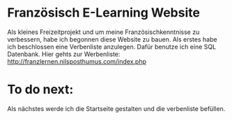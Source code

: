 ﻿# Französisch E-Learning Website
Als kleines Freizeitprojekt und um meine Französischkenntnisse zu verbessern,
habe ich begonnen diese Website zu bauen.
Als erstes habe ich beschlossen eine Verbenliste anzulegen.
Dafür benutze ich eine SQL Datenbank.
Hier gehts zur Werbenliste: http://franzlernen.nilsposthumus.com/index.php
# To do next:
Als nächstes werde ich die Startseite gestalten und die verbenliste
befüllen.
